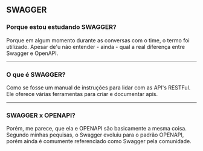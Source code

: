 ## SWAGGER

### Porque estou estudando SWAGGER?

Porque em algum momento durante as conversas com o time, o termo foi utilizado. 
Apesar de'u não entender - ainda -  qual a real diferença entre Swagger e OpenAPI.

---
### O que é SWAGGER?

Como se fosse um manual de instruções para lidar com as API's RESTFul.
Ele oferece várias ferramentas para criar e documentar apis. 




---
### SWAGGER x OPENAPI?

Porém, me parece, que ela e OPENAPI são basicamente a mesma coisa. 
Segundo minhas pequisas, o Swagger evoluiu para o padrão OPENAPI, porém ainda é comumente referenciado como Swagger pela comunidade.